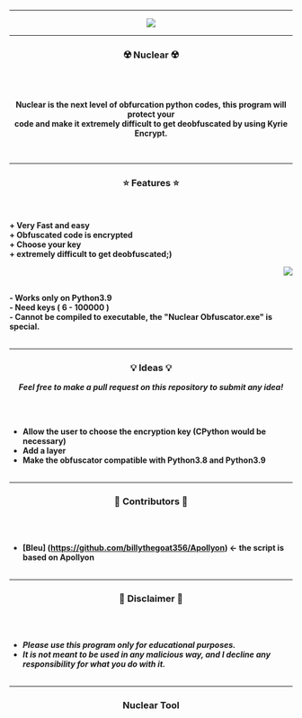 -----

<p align="center">
<img src="https://imgs.search.brave.com/xDdzJDef20_DWCORn71FYmt5JUenb1TvLaWxqweJ2zA/rs:fit:1000:943:1/g:ce/aHR0cHM6Ly9hc3Nl/dHMuZHJhZ29hcnQu/Y29tL2ltYWdlcy8y/Mzc0Nl81MDEvbndv/LWdhcy1tYXNrcy1k/cmF3aW5nLWxlc3Nv/bl81ZTRjZWU2MGI5/MjNhNS43MjQyMTU1/NV8xMjI1MThfNV8z/LnBuZw">
</p>

-----

### <p align="center">☢️ Nuclear ☢️</p>

<br><br>
<p align="center">
<strong>
Nuclear is the next level of obfurcation python codes, this program will protect your
<br>
code and make it extremely difficult to get deobfuscated by using Kyrie Encrypt.
</strong>
</p>
<br>

-----

### <p align="center">⭐ Features ⭐</p>

<br><br>
<strong>+ Very Fast and easy</strong>
<br>
<strong>+ Obfuscated code is encrypted</strong>
<br>
<strong>+ Choose your key</strong>
<br>
<strong>+ extremely difficult to get deobfuscated;)</strong>
<br>

<p align="right">
<img src="https://assets.dragoart.com/images/23746_501/nwo-gas-masks-drawing-lesson_5e4cee60b923a5.72421555_122518_5_3.png">
</p>

<br>
<strong>- Works only on Python3.9</strong>
<br>
<strong>- Need keys ( 6 - 100000 )
<br>
<strong>- Cannot be compiled to executable, the "Nuclear Obfuscator.exe" is special. </strong>
<br><br>

-----


### <p align="center">💡 Ideas 💡</p>

<p align="center"><strong><i>Feel free to make a pull request on this repository to submit any idea!</i></strong</p>

<br><br>
* Allow the user to choose the encryption key (CPython would be necessary)
* Add a layer
* Make the obfuscator compatible with Python3.8 and Python3.9
<br><br>

-----
  
### <p align="center">🎨 Contributors 🎨</p>

<br><br>
* [Bleu] (https://github.com/billythegoat356/Apollyon) <- the script is based on Apollyon
<br><br>
  
-----

### <p align="center">📌 Disclaimer 📌</p>

<br><br>
* ***Please use this program only for educational purposes.***
* ***It is not meant to be used in any malicious way, and I decline any responsibility for what you do with it.***
<br><br>

-----

### <p align="center">Nuclear Tool</p>
